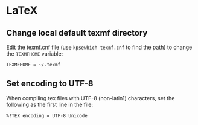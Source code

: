 # LaTeX

## Change local default texmf directory

Edit the texmf.cnf file (use `kpsewhich texmf.cnf` to find the path) to change
the `TEXMFHOME` variable:

```sh
TEXMFHOME = ~/.texmf
```

## Set encoding to UTF-8

When compiling tex files with UTF-8 (non-latin1) characters, set the following
as the first line in the file:

```sh
%!TEX encoding = UTF-8 Unicode
```
